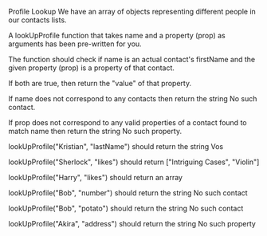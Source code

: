 Profile Lookup
We have an array of objects representing different people in our contacts lists.

A lookUpProfile function that takes name and a property (prop) as arguments has been pre-written for you.

The function should check if name is an actual contact's firstName and the given property (prop) is a property of that contact.

If both are true, then return the "value" of that property.

If name does not correspond to any contacts then return the string No such contact.

If prop does not correspond to any valid properties of a contact found to match name then return the string No such property.

lookUpProfile("Kristian", "lastName") should return the string Vos

lookUpProfile("Sherlock", "likes") should return ["Intriguing Cases", "Violin"]

lookUpProfile("Harry", "likes") should return an array

lookUpProfile("Bob", "number") should return the string No such contact

lookUpProfile("Bob", "potato") should return the string No such contact

lookUpProfile("Akira", "address") should return the string No such property